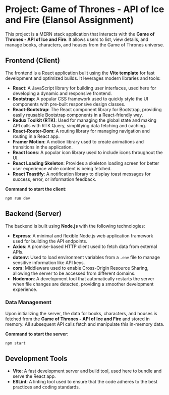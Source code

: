 <!DOCTYPE html>
<html lang="en">
<head>
  <meta charset="UTF-8">
  <meta name="viewport" content="width=device-width, initial-scale=1.0">
</head>
<body>
  <h1>Project: Game of Thrones - API of Ice and Fire (Elansol Assignment)</h1>
  <p>This project is a MERN stack application that interacts with the <strong>Game of Thrones - API of Ice and Fire</strong>. It allows users to list, view details, and manage books, characters, and houses from the Game of Thrones universe.</p>

  <h2>Frontend (Client)</h2>
  <p>The frontend is a React application built using the <strong>Vite template</strong> for fast development and optimized builds. It leverages modern libraries and tools:</p>
  <ul>
    <li><strong>React</strong>: A JavaScript library for building user interfaces, used here for developing a dynamic and responsive frontend.</li>
    <li><strong>Bootstrap</strong>: A popular CSS framework used to quickly style the UI components with pre-built responsive design classes.</li>
    <li><strong>React-Bootstrap</strong>: The React component library for Bootstrap, providing easily reusable Bootstrap components in a React-friendly way.</li>
    <li><strong>Redux Toolkit (RTK)</strong>: Used for managing the global state and making API calls with RTK Query, simplifying data fetching and caching.</li>
    <li><strong>React-Router-Dom</strong>: A routing library for managing navigation and routing in a React app.</li>
    <li><strong>Framer Motion</strong>: A motion library used to create animations and transitions in the application.</li>
    <li><strong>React Icons</strong>: A popular icon library used to include icons throughout the UI.</li>
    <li><strong>React Loading Skeleton</strong>: Provides a skeleton loading screen for better user experience while content is being fetched.</li>
    <li><strong>React Toastify</strong>: A notification library to display toast messages for success, error, or information feedback.</li>
  </ul>
  <p><strong>Command to start the client:</strong></p>
  <pre><code>npm run dev</code></pre>

  <h2>Backend (Server)</h2>
  <p>The backend is built using <strong>Node.js</strong> with the following technologies:</p>
  <ul>
    <li><strong>Express</strong>: A minimal and flexible Node.js web application framework used for building the API endpoints.</li>
    <li><strong>Axios</strong>: A promise-based HTTP client used to fetch data from external APIs.</li>
    <li><strong>dotenv</strong>: Used to load environment variables from a <code>.env</code> file to manage sensitive information like API keys.</li>
    <li><strong>cors</strong>: Middleware used to enable Cross-Origin Resource Sharing, allowing the server to be accessed from different domains.</li>
    <li><strong>Nodemon</strong>: A development tool that automatically restarts the server when file changes are detected, providing a smoother development experience.</li>
  </ul>
  <h3>Data Management</h3>
  <p>Upon initializing the server, the data for books, characters, and houses is fetched from the <strong>Game of Thrones - API of Ice and Fire</strong> and stored in memory. All subsequent API calls fetch and manipulate this in-memory data.</p>
  
  <p><strong>Command to start the server:</strong></p>
  <pre><code>npm start</code></pre>

  <h2>Development Tools</h2>
  <ul>
    <li><strong>Vite</strong>: A fast development server and build tool, used here to bundle and serve the React app.</li>
    <li><strong>ESLint</strong>: A linting tool used to ensure that the code adheres to the best practices and coding standards.</li>
  </ul>

</body>
</html>
